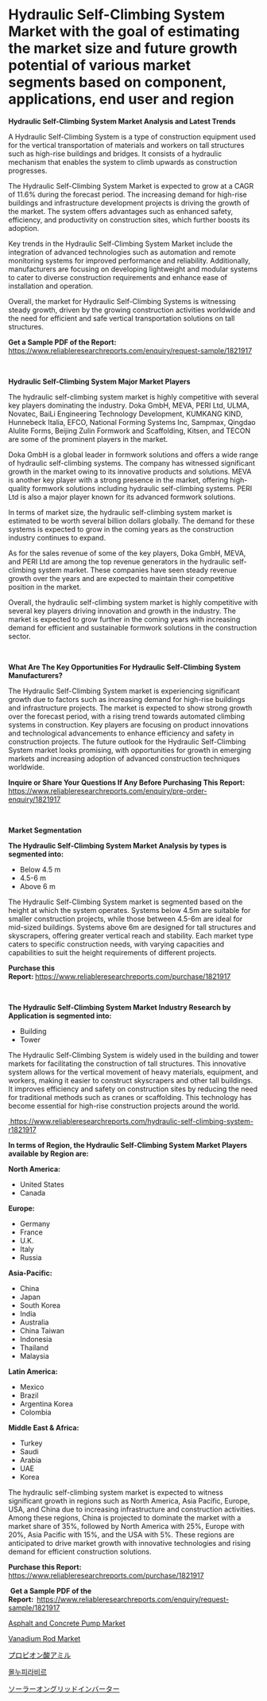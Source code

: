 <p><h1>Hydraulic Self-Climbing System Market with the goal of estimating the market size and future growth potential of various market segments based on component, applications, end user and region</h1></p><p><strong>Hydraulic Self-Climbing System Market Analysis and Latest Trends</strong></p>
<p><p>A Hydraulic Self-Climbing System is a type of construction equipment used for the vertical transportation of materials and workers on tall structures such as high-rise buildings and bridges. It consists of a hydraulic mechanism that enables the system to climb upwards as construction progresses.</p><p>The Hydraulic Self-Climbing System Market is expected to grow at a CAGR of 11.6% during the forecast period. The increasing demand for high-rise buildings and infrastructure development projects is driving the growth of the market. The system offers advantages such as enhanced safety, efficiency, and productivity on construction sites, which further boosts its adoption.</p><p>Key trends in the Hydraulic Self-Climbing System Market include the integration of advanced technologies such as automation and remote monitoring systems for improved performance and reliability. Additionally, manufacturers are focusing on developing lightweight and modular systems to cater to diverse construction requirements and enhance ease of installation and operation.</p><p>Overall, the market for Hydraulic Self-Climbing Systems is witnessing steady growth, driven by the growing construction activities worldwide and the need for efficient and safe vertical transportation solutions on tall structures.</p></p>
<p><strong>Get a Sample PDF of the Report:&nbsp;</strong> <a href="https://www.reliableresearchreports.com/enquiry/request-sample/1821917">https://www.reliableresearchreports.com/enquiry/request-sample/1821917</a></p>
<p>&nbsp;</p>
<p><strong>Hydraulic Self-Climbing System Major Market Players</strong></p>
<p><p>The hydraulic self-climbing system market is highly competitive with several key players dominating the industry. Doka GmbH, MEVA, PERI Ltd, ULMA, Novatec, BaiLi Engineering Technology Development, KUMKANG KIND, Hunnebeck Italia, EFCO, National Forming Systems Inc, Sampmax, Qingdao Alulite Forms, Beijing Zulin Formwork and Scaffolding, Kitsen, and TECON are some of the prominent players in the market.</p><p>Doka GmbH is a global leader in formwork solutions and offers a wide range of hydraulic self-climbing systems. The company has witnessed significant growth in the market owing to its innovative products and solutions. MEVA is another key player with a strong presence in the market, offering high-quality formwork solutions including hydraulic self-climbing systems. PERI Ltd is also a major player known for its advanced formwork solutions.</p><p>In terms of market size, the hydraulic self-climbing system market is estimated to be worth several billion dollars globally. The demand for these systems is expected to grow in the coming years as the construction industry continues to expand.</p><p>As for the sales revenue of some of the key players, Doka GmbH, MEVA, and PERI Ltd are among the top revenue generators in the hydraulic self-climbing system market. These companies have seen steady revenue growth over the years and are expected to maintain their competitive position in the market.</p><p>Overall, the hydraulic self-climbing system market is highly competitive with several key players driving innovation and growth in the industry. The market is expected to grow further in the coming years with increasing demand for efficient and sustainable formwork solutions in the construction sector.</p></p>
<p>&nbsp;</p>
<p><strong>What Are The Key Opportunities For Hydraulic Self-Climbing System Manufacturers?</strong></p>
<p><p>The Hydraulic Self-Climbing System market is experiencing significant growth due to factors such as increasing demand for high-rise buildings and infrastructure projects. The market is expected to show strong growth over the forecast period, with a rising trend towards automated climbing systems in construction. Key players are focusing on product innovations and technological advancements to enhance efficiency and safety in construction projects. The future outlook for the Hydraulic Self-Climbing System market looks promising, with opportunities for growth in emerging markets and increasing adoption of advanced construction techniques worldwide.</p></p>
<p><strong>Inquire or Share Your Questions If Any Before Purchasing This Report:</strong> <a href="https://www.reliableresearchreports.com/enquiry/pre-order-enquiry/1821917">https://www.reliableresearchreports.com/enquiry/pre-order-enquiry/1821917</a></p>
<p>&nbsp;</p>
<p><strong>Market Segmentation</strong></p>
<p><strong>The Hydraulic Self-Climbing System Market Analysis by types is segmented into:</strong></p>
<p><ul><li>Below 4.5 m</li><li>4.5-6 m</li><li>Above 6 m</li></ul></p>
<p><p>The Hydraulic Self-Climbing System market is segmented based on the height at which the system operates. Systems below 4.5m are suitable for smaller construction projects, while those between 4.5-6m are ideal for mid-sized buildings. Systems above 6m are designed for tall structures and skyscrapers, offering greater vertical reach and stability. Each market type caters to specific construction needs, with varying capacities and capabilities to suit the height requirements of different projects.</p></p>
<p><strong>Purchase this Report:&nbsp;</strong><a href="https://www.reliableresearchreports.com/purchase/1821917">https://www.reliableresearchreports.com/purchase/1821917</a></p>
<p>&nbsp;</p>
<p><strong>The Hydraulic Self-Climbing System Market Industry Research by Application is segmented into:</strong></p>
<p><ul><li>Building</li><li>Tower</li></ul></p>
<p><p>The Hydraulic Self-Climbing System is widely used in the building and tower markets for facilitating the construction of tall structures. This innovative system allows for the vertical movement of heavy materials, equipment, and workers, making it easier to construct skyscrapers and other tall buildings. It improves efficiency and safety on construction sites by reducing the need for traditional methods such as cranes or scaffolding. This technology has become essential for high-rise construction projects around the world.</p></p>
<p><a href="https://www.reliableresearchreports.com/hydraulic-self-climbing-system-r1821917">&nbsp;https://www.reliableresearchreports.com/hydraulic-self-climbing-system-r1821917</a></p>
<p><strong>In terms of Region, the Hydraulic Self-Climbing System Market Players available by Region are:</strong></p>
<p>
    <p> <strong> North America: </strong>
        <ul>
            <li>United States</li>
            <li>Canada</li>
        </ul>
        </p> 
    <p> <strong> Europe: </strong>
        <ul>
            <li>Germany</li>
            <li>France</li>
            <li>U.K.</li>
            <li>Italy</li>
            <li>Russia</li>
        </ul>
        </p> 
    <p> <strong> Asia-Pacific: </strong>
        <ul>
            <li>China</li>
            <li>Japan</li>
            <li>South Korea</li>
            <li>India</li>
            <li>Australia</li>
            <li>China Taiwan</li>
            <li>Indonesia</li>
            <li>Thailand</li>
            <li>Malaysia</li>
        </ul>
        </p> 
    <p> <strong> Latin America: </strong>
        <ul>
            <li>Mexico</li>
            <li>Brazil</li>
            <li>Argentina Korea</li>
            <li>Colombia</li>
        </ul>
        </p> 
    <p> <strong> Middle East & Africa: </strong>
        <ul>
            <li>Turkey</li>
            <li>Saudi</li>
            <li>Arabia</li>
            <li>UAE</li>
            <li>Korea</li>
        </ul>
    </p>
    </p>
<p><p>The hydraulic self-climbing system market is expected to witness significant growth in regions such as North America, Asia Pacific, Europe, USA, and China due to increasing infrastructure and construction activities. Among these regions, China is projected to dominate the market with a market share of 35%, followed by North America with 25%, Europe with 20%, Asia Pacific with 15%, and the USA with 5%. These regions are anticipated to drive market growth with innovative technologies and rising demand for efficient construction solutions.</p></p>
<p><strong>Purchase this Report: </strong><a href="https://www.reliableresearchreports.com/purchase/1821917">https://www.reliableresearchreports.com/purchase/1821917</a></p>
<p>&nbsp;<strong>Get a Sample PDF of the Report:&nbsp;&nbsp;</strong><a href="https://www.reliableresearchreports.com/enquiry/request-sample/1821917">https://www.reliableresearchreports.com/enquiry/request-sample/1821917</a></p>
<p><strong></strong></p>
<p><p><a href="https://github.com/indrystar/Market-Research-Report-List-3/blob/main/asphalt-and-concrete-pump-market.md">Asphalt and Concrete Pump Market</a></p><p><a href="https://issuu.com/reportprime-2/docs/vanadium-rod-market-size-2030.pptx">Vanadium Rod Market</a></p><p><a href="https://github.com/bucuel854722/Market-Research-Report-List-1/blob/main/456266041006.md">プロピオン酸アミル</a></p><p><a href="https://github.com/PercyHagernes9778/Market-Research-Report-List-1/blob/main/818358638254.md">몰누피라비르</a></p><p><a href="https://github.com/xemfu2379520/Market-Research-Report-List-1/blob/main/827827441005.md">ソーラーオングリッドインバーター</a></p></p>